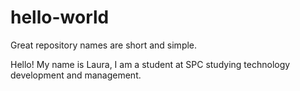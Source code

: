 # hello-world
Great repository names are short and simple.

Hello!
My name is Laura, I am a student at SPC studying technology development and management. 
